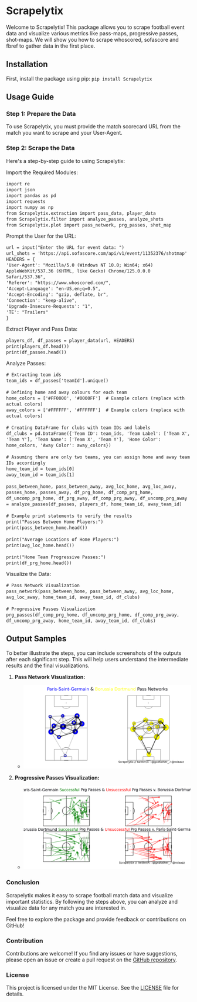 # Scrapelytix
Welcome to Scrapelytix! This package allows you to scrape football event data and visualize various metrics like pass-maps, progressive passes, shot-maps. We will show you how to scrape whoscored, sofascore and fbref to gather data in the first place.

## Installation
First, install the package using pip:
`pip install Scrapelytix`

## Usage Guide
### Step 1: Prepare the Data
To use Scrapelytix, you must provide the match scorecard URL from the match you want to scrape and your User-Agent.

### Step 2: Scrape the Data
Here's a step-by-step guide to using Scrapelytix:

Import the Required Modules:
```
import re
import json
import pandas as pd
import requests
import numpy as np
from Scrapelytix.extraction import pass_data, player_data
from Scrapelytix.filter import analyze_passes, analyze_shots
from Scrapelytix.plot import pass_network, prg_passes, shot_map
```
Prompt the User for the URL:
```
url = input("Enter the URL for event data: ")
url_shots = 'https://api.sofascore.com/api/v1/event/11352376/shotmap'  
HEADERS = {
'User-Agent': "Mozilla/5.0 (Windows NT 10.0; Win64; x64) AppleWebKit/537.36 (KHTML, like Gecko) Chrome/125.0.0.0 Safari/537.36",
'Referer': "https://www.whoscored.com/",
'Accept-Language': "en-US,en;q=0.5",
'Accept-Encoding': "gzip, deflate, br",
'Connection': "keep-alive",
'Upgrade-Insecure-Requests': "1",
'TE': "Trailers"
}
```
Extract Player and Pass Data:
```
players_df, df_passes = player_data(url, HEADERS)
print(players_df.head())
print(df_passes.head())
```
Analyze Passes:
```
# Extracting team ids
team_ids = df_passes['teamId'].unique()

# Defining home and away colours for each team
home_colors = ['#FF0000', '#0000FF']  # Example colors (replace with actual colors)
away_colors = ['#FFFFFF', '#FFFFFF']  # Example colors (replace with actual colors)

# Creating DataFrame for clubs with team IDs and labels
df_clubs = pd.DataFrame({'Team ID': team_ids, 'Team Label': ['Team X', 'Team Y'], 'Team Name': ['Team X', 'Team Y'], 'Home Color': home_colors, 'Away Color': away_colors})

# Assuming there are only two teams, you can assign home and away team IDs accordingly
home_team_id = team_ids[0]
away_team_id = team_ids[1]

pass_between_home, pass_between_away, avg_loc_home, avg_loc_away, passes_home, passes_away, df_prg_home, df_comp_prg_home, df_uncomp_prg_home, df_prg_away, df_comp_prg_away, df_uncomp_prg_away = analyze_passes(df_passes, players_df, home_team_id, away_team_id)

# Example print statements to verify the results
print("Passes Between Home Players:")
print(pass_between_home.head())

print("Average Locations of Home Players:")
print(avg_loc_home.head())

print("Home Team Progressive Passes:")
print(df_prg_home.head())
```
Visualize the Data:
```
# Pass Network Visualization
pass_network(pass_between_home, pass_between_away, avg_loc_home, avg_loc_away, home_team_id, away_team_id, df_clubs)

# Progressive Passes Visualization
prg_passes(df_comp_prg_home, df_uncomp_prg_home, df_comp_prg_away, df_uncomp_prg_away, home_team_id, away_team_id, df_clubs)
```

## Output Samples

To better illustrate the steps, you can include screenshots of the outputs after each significant step. This will help users understand the intermediate results and the final visualizations.

1. **Pass Network Visualization:**
   - ![Pass Network](Scrapelytix/Figure_1.png)

2. **Progressive Passes Visualization:**
   - ![Progressive Passes](Scrapelytix/Figure_2.png)

### Conclusion

Scrapelytix makes it easy to scrape football match data and visualize important statistics. By following the steps above, you can analyze and visualize data for any match you are interested in.

Feel free to explore the package and provide feedback or contributions on GitHub!

### Contribution

Contributions are welcome! If you find any issues or have suggestions, please open an issue or create a pull request on the [GitHub repository](https://github.com/gxdfather7/Scrapelytix).

### License

This project is licensed under the MIT License. See the [LICENSE](LICENSE) file for details.
